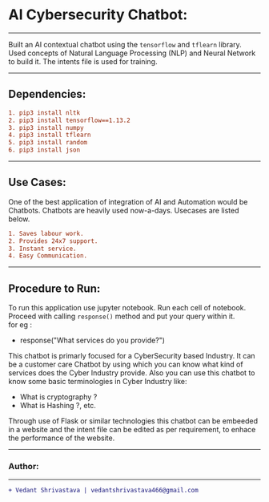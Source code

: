 # AI Cybersecurity Chatbot:
____________________________________________________________________________________________________________________________________
Built an AI contextual chatbot using the `tensorflow` and `tflearn` library. Used concepts of Natural Language Processing (NLP) and Neural Network to build it.
The intents file is used for training.
____________________________________________________________________________________________________________________________________
## Dependencies:
```diff
1. pip3 install nltk
2. pip3 install tensorflow==1.13.2
3. pip3 install numpy
4. pip3 install tflearn
5. pip3 install random
6. pip3 install json
````
____________________________________________________________________________________________________________________________________
## Use Cases:
One of the best application of integration of AI and Automation would be Chatbots. Chatbots are heavily used now-a-days. Usecases are listed below.
```diff
1. Saves labour work.
2. Provides 24x7 support.
3. Instant service.
4. Easy Communication.
````
____________________________________________________________________________________________________________________________________
## Procedure to Run:
To run this application use jupyter notebook. Run each cell of notebook. Proceed with calling `response()` method and put your query within it.<br>
for eg :
- response("What services do you provide?")

This chatbot is primarly focused for a CyberSecurity based Industry. It can be a customer care Chatbot by using which you can know what kind of services does the Cyber Industry provide. Also you can use this chatbot to know some basic terminologies in Cyber Industry like:

- What is cryptography ?
- What is Hashing ?, etc.

Through use of Flask or similar technologies this chatbot can be embeeded in a website and the intent file can be edited as per requirement, to enhace the performance of the website.
___________________________________________________________________________________________________________________________________
### Author:
----------------------------------
```diff
+ Vedant Shrivastava | vedantshrivastava466@gmail.com
````
